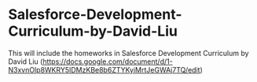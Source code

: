 # Salesforce-Development-Curriculum-by-David-Liu
This will include the homeworks in Salesforce Development Curriculum by David Liu (https://docs.google.com/document/d/1-N3xvnOlp8WKRY5IDMzKBe8b6ZTYKyiMrtJeGWAj7TQ/edit)

